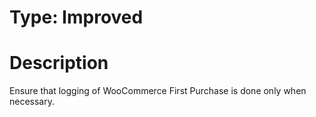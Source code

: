 # Type: Improved

# Description

Ensure that logging of WooCommerce First Purchase is done only when necessary.
